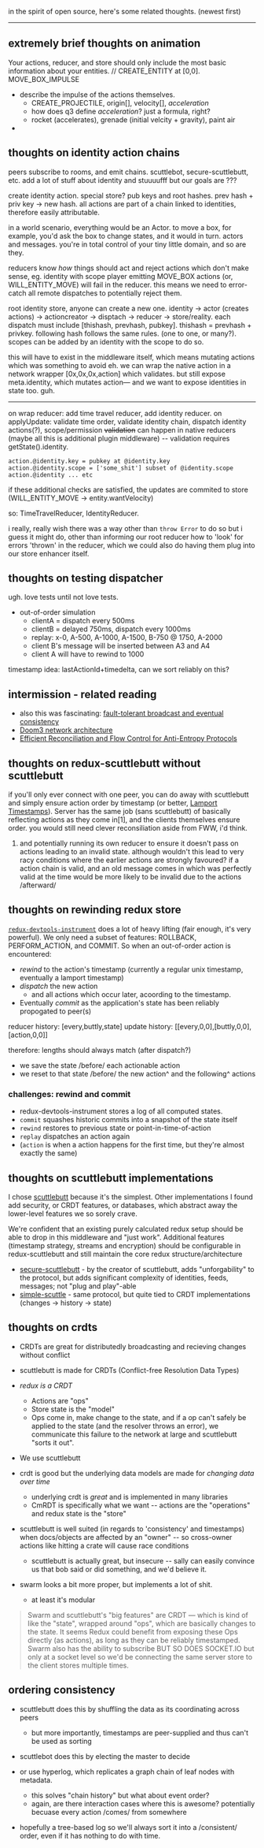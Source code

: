 in the spirit of open source, here's some related thoughts. (newest first)

----

## extremely brief thoughts on animation

Your actions, reducer, and store should only include the most basic information
about your entities. // CREATE_ENTITY at [0,0]. MOVE_BOX_IMPULSE

- describe the impulse of the actions themselves.
  - CREATE_PROJECTILE, origin[], velocity[], *acceleration*
  - how does q3 define *acceleration*? just a formula, right?
  - rocket (accelerates), grenade (initial velcity + gravity), paint air
-

## thoughts on identity action chains

peers subscribe to rooms, and emit chains. scuttlebot, secure-scuttlebutt, etc.
add a lot of stuff about identity and stuuuufff but our goals are ???

create identity action. special store? pub keys and root hashes. prev hash +
priv key -> new hash. all actions are part of a chain linked to identities,
therefore easily attributable.

in a world scenario, everything would be an Actor. to move a box, for example,
you'd ask the box to change states, and it would in turn. actors and messages.
you're in total control of your tiny little domain, and so are they.

reducers know *how* things should act and reject actions which don't make sense,
eg. identity with scope player emitting MOVE_BOX actions (or, WILL_ENTITY_MOVE)
will fail in the reducer. this means we need to error-catch all remote
dispatches to potentially reject them.

root identity store, anyone can create a new one. identity -> actor (creates
actions) -> actioncreator -> disptach -> reducer -> store/reality. each dispatch
must include [thishash, prevhash, pubkey]. thishash = prevhash + privkey.
following hash follows the same rules. (one to one, or many?). scopes can be
added by an identity with the scope to do so.

this will have to exist in the middleware itself, which means mutating actions
which was something to avoid eh. we can wrap the native action in a network
wrapper [0x,0x,0x,action] which validates. but still expose meta.identity, which
mutates action— and we want to expose identities in state too. guh.

-------

on wrap reducer: add time travel reducer, add identity reducer. on applyUpdate:
validate time order, validate identity chain, dispatch identity actions(?),
scope/permission ~~validation~~ can happen in native reducers (maybe all this is
additional plugin middleware) -- validation requires getState().identity.

```
action.@identity.key = pubkey at @identity.key
action.@identity.scope = ['some_shit'] subset of @identity.scope
action.@identity ... etc
```

if these additional checks are satisfied, the updates are commited to store
(WILL_ENTITY_MOVE -> entity.wantVelocity)

so: TimeTravelReducer, IdentityReducer.

i really, really wish there was a way other than `throw Error` to do so but i
guess it might do, other than informing our root reducer how to 'look' for
errors 'thrown' in the reducer, which we could also do having them plug into our
store enhancer itself.

## thoughts on testing dispatcher

ugh. love tests until not love tests.

* out-of-order simulation
  * clientA = dispatch every 500ms
  * clientB = delayed 750ms, dispatch every 1000ms
  * replay: x-0, A-500, A-1000, A-1500, B-750 @ 1750, A-2000
  * client B's message will be inserted between A3 and A4
  * client A will have to rewind to 1000


timestamp idea: lastActionId+timedelta, can we sort reliably on this?

## intermission - related reading

* also this was fascinating:
  [fault-tolerant broadcast and eventual consistency](http://courses.cs.washington.edu/courses/cse552/97wi/Papers/Isis/html/sld032.htm)
* [Doom3 network architecture](http://fabiensanglard.net/doom3_documentation/The-DOOM-III-Network-Architecture.pdf)
* [Efficient Reconciliation and Flow Control for Anti-Entropy Protocols](http://www.cs.cornell.edu/home/rvr/papers/flowgossip.pdf)


## thoughts on redux-scuttlebutt without scuttlebutt

if you'll only ever connect with one peer, you can do away with scuttlebutt and
simply ensure action order by timestamp (or better,
[Lamport Timestamps](https://en.wikipedia.org/wiki/Lamport_timestamps)). Server
has the same job (sans scuttlebutt) of basically reflecting actions as they come
in[1], and the clients themselves ensure order. you would still need clever
reconsiliation aside from FWW, i'd think.

1. and potentially running its own reducer to ensure it doesn't pass on actions
  leading to an invalid state.
  although wouldn't this lead to very racy conditions where the earlier actions
  are strongly favoured? if a action chain is valid, and an old message comes in
  which was perfectly valid at the time would be more likely to be invalid due
  to the actions /afterward/

## thoughts on rewinding redux store

[`redux-devtools-instrument`](https://github.com/zalmoxisus/redux-devtools-instrument/blob/master/src/instrument.js)
does a lot of heavy lifting (fair enough, it's very powerful). We only need a
subset of features: ROLLBACK, PERFORM_ACTION, and COMMIT. So when an
out-of-order action is encountered:

* *rewind* to the action's timestamp (currently a regular unix timestamp,
  eventually a lamport timestamp)
* *dispatch* the new action
  * and all actions which occur later, acoording to the timestamp.
* Eventually *commit* as the application's state has been reliably propogated
  to peer(s)

reducer history: [every,buttly,state]
update history: [[every,0,0],[buttly,0,0],[action,0,0]]

therefore:
  lengths should always match (after dispatch?)

- we save the state /before/ each actionable action
- we reset to that state /before/ the new action^ and the following^ actions

### challenges: rewind and commit

* redux-devtools-instrument stores a log of all computed states.
* `commit` squashes historic commits into a snapshot of the state itself
* `rewind` restores to previous state or point-in-time-of-action
* `replay` dispatches an action again
* (`action` is when a action happens for the first time, but they're almost
  exactly the same)


## thoughts on scuttlebutt implementations

I chose [scuttlebutt](https://github.com/dominictarr/scuttlebutt) because it's
the simplest. Other implementations I found add security, or CRDT features, or
databases, which abstract away the lower-level features we so sorely crave.

We're confident that an existing purely calculated redux setup should be able to
drop in this middleware and "just work". Additional features (timestamp
strategy, streams and encryption) should be configurable in redux-scuttlebutt
and still maintain the core redux structure/architecture

* [secure-scuttlebutt](https://github.com/dominictarr/secure-scuttlebutt) -
  by the creator of scuttlebutt, adds "unforgability" to the protocol, but adds
  significant complexity of identities, feeds, messages; not "plug and
  play"-able
* [simple-scuttle](https://github.com/AWinterman/simple-scuttle) - same
  protocol, but quite tied to CRDT implementations (changes -> history -> state)

## thoughts on crdts

* CRDTs are great for distributedly broadcasting and recieving changes without
  conflict
* scuttlebutt is made for CRDTs (Conflict-free Resolution Data Types)
* _redux is a CRDT_
  * Actions are "ops"
  * Store state is the "model"
  * Ops come in, make change to the state, and if a op can't safely be applied
    to the state (and the resolver throws an error), we communicate this failure
    to the network at large and scuttlebutt "sorts it out".
* We use scuttlebutt

* crdt is good but the underlying data models are made for *changing data over
  time*
  * underlying crdt is *great* and is implemented in many libraries
  * CmRDT is specifically what we want -- actions are the "operations" and
    redux state is the "store"
* scuttlebutt is well suited (in regards to 'consistency' and timestamps) when docs/objects
  are affected by an "owner" -- so cross-owner actions like hitting a crate will cause race
  conditions
  * scuttlebutt is actually great, but insecure -- sally can easily convince us
    that bob said or did something, and we'd believe it.
* swarm looks a bit more proper, but implements a lot of shit.
  * at least it's modular

> Swarm and scuttlebutt's "big features" are CRDT — which is kind of like the "state", wrapped around "ops", which are basically changes to the state. It seems Redux could benefit from exposing these Ops directly (as actions), as long as they can be reliably timestamped. Swarm also has the ability to subscribe BUT SO DOES
SOCKET.IO but only at a socket level so we'd be connecting the same server store
to the client stores multiple times.


## ordering consistency

* scuttlebutt does this by shuffling the data as its coordinating across peers
  * but more importantly, timestamps are peer-supplied and thus can't be used
    as sorting
* scuttlebot does this by electing the master to decide
* or use hyperlog, which replicates a graph chain of leaf nodes with metadata.
  * this solves "chain history" but what about event order?
  * again, are there interaction cases where this is awesome? potentially becuase
    every action /comes/ from somewhere

* hopefully a tree-based log so we'll always sort it into a /consistent/ order, even
  if it has nothing to do with time.
